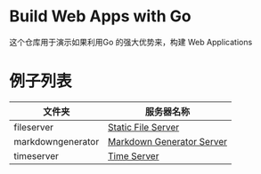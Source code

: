 # Build Web Apps with Go

这个仓库用于演示如果利用Go 的强大优势来，构建 Web Applications

# 例子列表

文件夹    | 服务器名称
------------ | -------------
fileserver | [Static File Server](./fileserver/main.go)
markdowngenerator | [Markdown Generator Server](./markdowngenerator/main.go)
timeserver | [Time Server](./timeserver/main.go)
